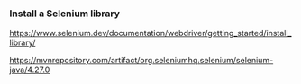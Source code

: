 
### Install a Selenium library
https://www.selenium.dev/documentation/webdriver/getting_started/install_library/

https://mvnrepository.com/artifact/org.seleniumhq.selenium/selenium-java/4.27.0